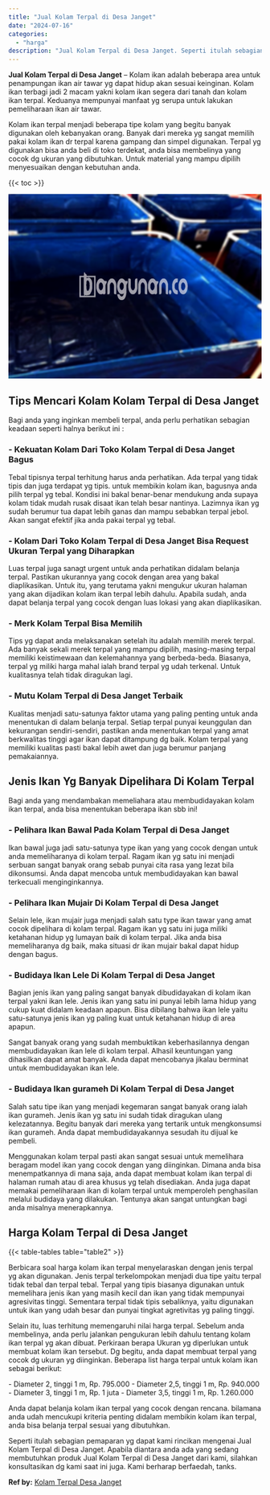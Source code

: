 ```yaml
---
title: "Jual Kolam Terpal di Desa Janget"
date: "2024-07-16"
categories: 
  - "harga"
description: "Jual Kolam Terpal di Desa Janget. Seperti itulah sebagian pemaparan yg dapat kami rincikan mengenai Jual Kolam Terpal di Desa Janget. Apabila diantara anda a..."
---
```


**Jual Kolam Terpal di Desa Janget** – Kolam ikan adalah beberapa area untuk penampungan ikan air tawar yg dapat hidup akan sesuai keinginan. Kolam ikan terbagi jadi 2 macam yakni kolam ikan segera dari tanah dan kolam ikan terpal. Keduanya mempunyai manfaat yg serupa untuk lakukan pemeliharaan ikan air tawar.

Kolam ikan terpal menjadi beberapa tipe kolam yang begitu banyak digunakan oleh kebanyakan orang. Banyak dari mereka yg sangat memilih pakai kolam ikan dr terpal karena gampang dan simpel digunakan. Terpal yg digunakan bisa anda beli di toko terdekat, anda bisa membelinya yang cocok dg ukuran yang dibutuhkan. Untuk material yang mampu dipilih menyesuaikan dengan kebutuhan anda.

{{< toc >}}

![Jual Kolam Terpal di Desa Janget](/images/jual-kolam-terpal-04.png)

## Tips Mencari Kolam Kolam Terpal di Desa Janget

Bagi anda yang inginkan membeli terpal, anda perlu perhatikan sebagian keadaan seperti halnya berikut ini :

### \- Kekuatan Kolam Dari Toko Kolam Terpal di Desa Janget Bagus

Tebal tipisnya terpal terhitung harus anda perhatikan. Ada terpal yang tidak tipis dan juga terdapat yg tipis. untuk membikin kolam ikan, bagusnya anda pilih terpal yg tebal. Kondisi ini bakal benar-benar mendukung anda supaya kolam tidak mudah rusak disaat ikan telah besar nantinya. Lazimnya ikan yg sudah berumur tua dapat lebih ganas dan mampu sebabkan terpal jebol. Akan sangat efektif jika anda pakai terpal yg tebal.

### \- Kolam Dari Toko Kolam Terpal di Desa Janget Bisa Request Ukuran Terpal yang Diharapkan

Luas terpal juga sanagt urgent untuk anda perhatikan didalam belanja terpal. Pastikan ukurannya yang cocok dengan area yang bakal diaplikasikan. Untuk itu, yang terutama yakni mengukur ukuran halaman yang akan dijadikan kolam ikan terpal lebih dahulu. Apabila sudah, anda dapat belanja terpal yang cocok dengan luas lokasi yang akan diaplikasikan.

### \- Merk Kolam Terpal Bisa Memilih

Tips yg dapat anda melaksanakan setelah itu adalah memilih merek terpal. Ada banyak sekali merek terpal yang mampu dipilih, masing-masing terpal memiliki keistimewaan dan kelemahannya yang berbeda-beda. Biasanya, terpal yg miliki harga mahal ialah brand terpal yg udah terkenal. Untuk kualitasnya telah tidak diragukan lagi.

### \- Mutu Kolam Terpal di Desa Janget Terbaik

Kualitas menjadi satu-satunya faktor utama yang paling penting untuk anda menentukan di dalam belanja terpal. Setiap terpal punyai keunggulan dan kekurangan sendiri-sendiri, pastikan anda menentukan terpal yang amat berkwalitas tinggi agar ikan dapat ditampung dg baik. Kolam terpal yang memiliki kualitas pasti bakal lebih awet dan juga berumur panjang pemakaiannya.

## Jenis Ikan Yg Banyak Dipelihara Di Kolam Terpal

Bagi anda yang mendambakan memeliahara atau membudidayakan kolam ikan terpal, anda bisa menentukan beberapa ikan sbb ini!

### \- Pelihara Ikan Bawal Pada Kolam Terpal di Desa Janget

Ikan bawal juga jadi satu-satunya type ikan yang yang cocok dengan untuk anda memeliharanya di kolam terpal. Ragam ikan yg satu ini menjadi serbuan sangat banyak orang sebab punyai cita rasa yang lezat bila dikonsumsi. Anda dapat mencoba untuk membudidayakan kan bawal terkecuali menginginkannya.

### \- Pelihara Ikan Mujair Di Kolam Terpal di Desa Janget

Selain lele, ikan mujair juga menjadi salah satu type ikan tawar yang amat cocok dipelihara di kolam terpal. Ragam ikan yg satu ini juga miliki ketahanan hidup yg lumayan baik di kolam terpal. Jika anda bisa memeliharanya dg baik, maka situasi dr ikan mujair bakal dapat hidup dengan bagus.

### \- Budidaya Ikan Lele Di Kolam Terpal di Desa Janget

Bagian jenis ikan yang paling sangat banyak dibudidayakan di kolam ikan terpal yakni ikan lele. Jenis ikan yang satu ini punyai lebih lama hidup yang cukup kuat didalam keadaan apapun. Bisa dibilang bahwa ikan lele yaitu satu-satunya jenis ikan yg paling kuat untuk ketahanan hidup di area apapun.

Sangat banyak orang yang sudah membuktikan keberhasilannya dengan membudidayakan ikan lele di kolam terpal. Alhasil keuntungan yang dihasilkan dapat amat banyak. Anda dapat mencobanya jikalau berminat untuk membudidayakan ikan lele.

### \- Budidaya Ikan gurameh Di Kolam Terpal di Desa Janget

Salah satu tipe ikan yang menjadi kegemaran sangat banyak orang ialah ikan gurameh. Jenis ikan yg satu ini sudah tidak diragukan ulang kelezatannya. Begitu banyak dari mereka yang tertarik untuk mengkonsumsi ikan gurameh. Anda dapat membudidayakannya sesudah itu dijual ke pembeli.

Menggunakan kolam terpal pasti akan sangat sesuai untuk memelihara beragam model ikan yang cocok dengan yang diinginkan. Dimana anda bisa menempatkannya di mana saja, anda dapat membuat kolam ikan terpal di halaman rumah atau di area khusus yg telah disediakan. Anda juga dapat memakai pemeliharaan ikan di kolam terpal untuk memperoleh penghasilan melalui budidaya yang dilakukan. Tentunya akan sangat untungkan bagi anda misalnya menerapkannya.

## Harga Kolam Terpal di Desa Janget

{{< table-tables table="table2" >}}

Berbicara soal harga kolam ikan terpal menyelaraskan dengan jenis terpal yg akan digunakan. Jenis terpal terkelompokan menjadi dua tipe yaitu terpal tidak tebal dan terpal tebal. Terpal yang tipis biasanya digunakan untuk memelihara jenis ikan yang masih kecil dan ikan yang tidak mempunyai agresivitas tinggi. Sementara terpal tidak tipis sebaliknya, yaitu digunakan untuk ikan yang udah besar dan punyai tingkat agretivitas yg paling tinggi.

Selain itu, luas terhitung memengaruhi nilai harga terpal. Sebelum anda membelinya, anda perlu jalankan pengukuran lebih dahulu tentang kolam ikan terpal yg akan dibuat. Perkiraan berapa Ukuran yg diperlukan untuk membuat kolam ikan tersebut. Dg begitu, anda dapat membuat terpal yang cocok dg ukuran yg diinginkan. Beberapa list harga terpal untuk kolam ikan sebagai berikut:

\- Diameter 2, tinggi 1 m, Rp. 795.000 - Diameter 2,5, tinggi 1 m, Rp. 940.000 - Diameter 3, tinggi 1 m, Rp. 1 juta - Diameter 3,5, tinggi 1 m, Rp. 1.260.000

Anda dapat belanja kolam ikan terpal yang cocok dengan rencana. bilamana anda udah mencukupi kriteria penting didalam membikin kolam ikan terpal, anda bisa belanja terpal sesuai yang dibutuhkan.

Seperti itulah sebagian pemaparan yg dapat kami rincikan mengenai Jual Kolam Terpal di Desa Janget. Apabila diantara anda ada yang sedang membutuhkan produk Jual Kolam Terpal di Desa Janget dari kami, silahkan konsultasikan dg kami saat ini juga. Kami berharap berfaedah, tanks.

**Ref by:** [Kolam Terpal Desa Janget](https://id.wikipedia.org/wiki/Kolam)
